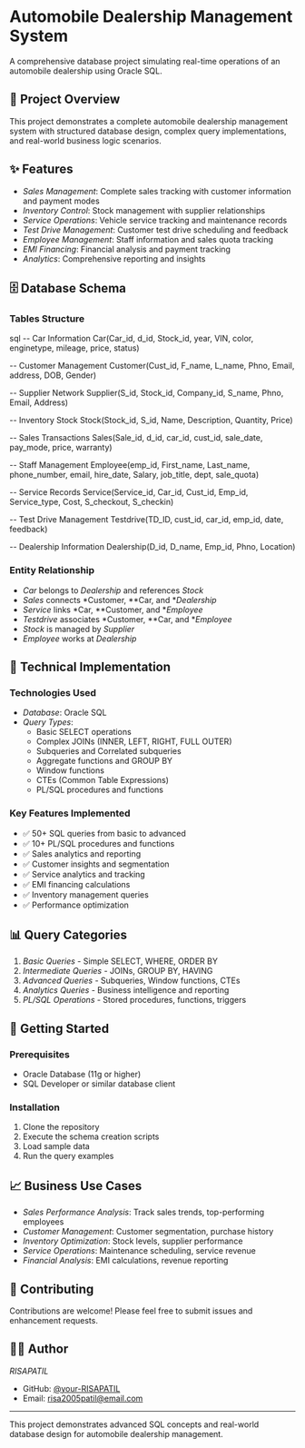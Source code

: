 # Automobile Dealership Management System

A comprehensive database project simulating real-time operations of an automobile dealership using Oracle SQL.

## 🚗 Project Overview

This project demonstrates a complete automobile dealership management system with structured database design, complex query implementations, and real-world business logic scenarios.

## ✨ Features

- *Sales Management*: Complete sales tracking with customer information and payment modes
- *Inventory Control*: Stock management with supplier relationships
- *Service Operations*: Vehicle service tracking and maintenance records
- *Test Drive Management*: Customer test drive scheduling and feedback
- *Employee Management*: Staff information and sales quota tracking
- *EMI Financing*: Financial analysis and payment tracking
- *Analytics*: Comprehensive reporting and insights

## 🗄 Database Schema

### Tables Structure

sql
-- Car Information
Car(Car_id, d_id, Stock_id, year, VIN, color, enginetype, mileage, price, status)

-- Customer Management
Customer(Cust_id, F_name, L_name, Phno, Email, address, DOB, Gender)

-- Supplier Network
Supplier(S_id, Stock_id, Company_id, S_name, Phno, Email, Address)

-- Inventory Stock
Stock(Stock_id, S_id, Name, Description, Quantity, Price)

-- Sales Transactions
Sales(Sale_id, d_id, car_id, cust_id, sale_date, pay_mode, price, warranty)

-- Staff Management
Employee(emp_id, First_name, Last_name, phone_number, email, hire_date, Salary, job_title, dept, sale_quota)

-- Service Records
Service(Service_id, Car_id, Cust_id, Emp_id, Service_type, Cost, S_checkout, S_checkin)

-- Test Drive Management
Testdrive(TD_ID, cust_id, car_id, emp_id, date, feedback)

-- Dealership Information
Dealership(D_id, D_name, Emp_id, Phno, Location)


### Entity Relationship

- *Car* belongs to *Dealership* and references *Stock*
- *Sales* connects *Customer, **Car, and **Dealership*
- *Service* links *Car, **Customer, and **Employee*
- *Testdrive* associates *Customer, **Car, and **Employee*
- *Stock* is managed by *Supplier*
- *Employee* works at *Dealership*

## 🔧 Technical Implementation

### Technologies Used
- *Database*: Oracle SQL
- *Query Types*: 
  - Basic SELECT operations
  - Complex JOINs (INNER, LEFT, RIGHT, FULL OUTER)
  - Subqueries and Correlated subqueries
  - Aggregate functions and GROUP BY
  - Window functions
  - CTEs (Common Table Expressions)
  - PL/SQL procedures and functions

### Key Features Implemented
- ✅ 50+ SQL queries from basic to advanced
- ✅ 10+ PL/SQL procedures and functions
- ✅ Sales analytics and reporting
- ✅ Customer insights and segmentation
- ✅ Service analytics and tracking
- ✅ EMI financing calculations
- ✅ Inventory management queries
- ✅ Performance optimization

## 📊 Query Categories

1. *Basic Queries* - Simple SELECT, WHERE, ORDER BY
2. *Intermediate Queries* - JOINs, GROUP BY, HAVING
3. *Advanced Queries* - Subqueries, Window functions, CTEs
4. *Analytics Queries* - Business intelligence and reporting
5. *PL/SQL Operations* - Stored procedures, functions, triggers

## 🚀 Getting Started

### Prerequisites
- Oracle Database (11g or higher)
- SQL Developer or similar database client

### Installation
1. Clone the repository
2. Execute the schema creation scripts
3. Load sample data
4. Run the query examples

## 📈 Business Use Cases

- *Sales Performance Analysis*: Track sales trends, top-performing employees
- *Customer Management*: Customer segmentation, purchase history
- *Inventory Optimization*: Stock levels, supplier performance
- *Service Operations*: Maintenance scheduling, service revenue
- *Financial Analysis*: EMI calculations, revenue reporting



## 🤝 Contributing

Contributions are welcome! Please feel free to submit issues and enhancement requests.


## 👨‍💻 Author

*RISAPATIL*
- GitHub: [@your-RISAPATIL](https://github.com/RISAPATIL)
- Email: risa2005patil@email.com

---
This project demonstrates advanced SQL concepts and real-world database design for automobile dealership management.
